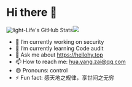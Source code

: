 # Hi there 👋
<img  alt="light-Life's GitHub Stats" src="https://awesome-github-stats.azurewebsites.net/user-stats/light-Life?cardType=github&theme=radical"/><img src="https://github-readme-stats.vercel.app/api/top-langs/?username=light-Life&layout=compact&hide_border=true&theme=buefy&show_icons=true">



- 🔭 I’m currently working on security
- 🌱 I’m currently learning Code audit
- 💬 Ask me about https://hellohy.top
- 📫 How to reach me: hua.yang.zai@qq.com
- 😄 Pronouns: control
- ⚡ Fun fact: 感天地之规律，享世间之无穷
